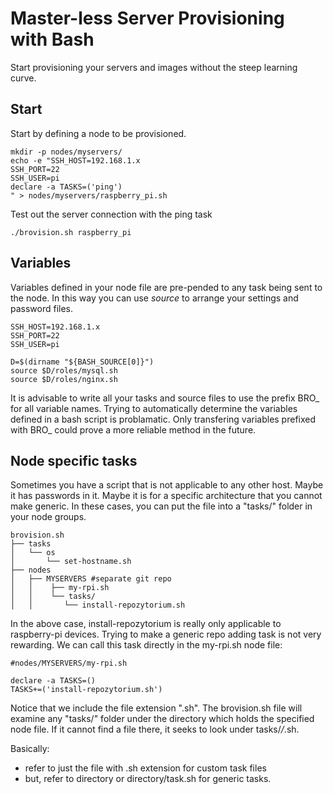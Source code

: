 Master-less Server Provisioning with Bash
=========
Start provisioning your servers and images without the steep learning curve.


Start
---
Start by defining a node to be provisioned.
```
mkdir -p nodes/myservers/
echo -e "SSH_HOST=192.168.1.x
SSH_PORT=22
SSH_USER=pi
declare -a TASKS=('ping')
" > nodes/myservers/raspberry_pi.sh
```

Test out the server connection with the ping task
```
./brovision.sh raspberry_pi
```

Variables
---
Variables defined in your node file are pre-pended to any task being sent to the node.
In this way you can use _source_ to arrange your settings and password files.


```
SSH_HOST=192.168.1.x
SSH_PORT=22
SSH_USER=pi

D=$(dirname "${BASH_SOURCE[0]}")
source $D/roles/mysql.sh
source $D/roles/nginx.sh
```

It is advisable to write all your tasks and source files to use the prefix BRO\_ for all variable names.
Trying to automatically determine the variables defined in a bash script is problamatic.  Only transfering variables
prefixed with BRO\_ could prove a more reliable method in the future.


Node specific tasks
----
Sometimes you have a script that is not applicable to any other host.  Maybe it has passwords in it.  Maybe it is for a specific architecture that you cannot make generic.  In these cases, you can put the file into a "tasks/" folder in your node groups.


```
brovision.sh
├── tasks
│   └── os
│       └── set-hostname.sh
├── nodes
│   ├── MYSERVERS #separate git repo
│   │    ├── my-rpi.sh
│   │    └── tasks/
│   │       └── install-repozytorium.sh

```

In the above case, install-repozytorium is really only applicable to raspberry-pi devices.  Trying to make a generic repo adding task is not very rewarding.  We can call this task directly in the my-rpi.sh node file:


```
#nodes/MYSERVERS/my-rpi.sh

declare -a TASKS=()
TASKS+=('install-repozytorium.sh')
```

Notice that we include the file extension ".sh".  The brovision.sh file will examine any "tasks/" folder under the directory which holds the specified node file.  If it cannot find a file there, it seeks to look under tasks/*/*.sh.

Basically:
  - refer to just the file with .sh extension for custom task files
  - but, refer to directory or directory/task.sh for generic tasks.
